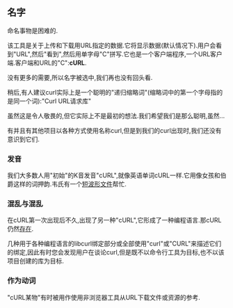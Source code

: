 
## 名字

命名事物是困难的.

该工具是关于上传和下载用URL指定的数据.它将显示数据(默认情况下).用户会看到"URL",然后"看到",然后用单字母"C"拼写.它也是一个客户端程序,一个URL客户端.客户端和URL的"C":**cURL**.

没有更多的需要,所以名字被选中,我们再也没有回头看.

稍后,有人建议curl实际上是一个聪明的"递归缩略词"(缩略词中的第一个字母指的是同一个词):"Curl URL请求库"

虽然这是令人敬畏的,但它实际上不是最初的想法.我们希望我们是那么聪明,虽然…

有并且有其他项目以各种方式使用名称curl,但是到我们的curl出现时,我们还没有意识到它们.

### 发音

我们大多数人用"初始"的K音发音"cURL",就像英语单词cURL一样.它用像女孩和伯爵这样的词押韵.韦氏有一个[短波形文件](https://media.merriam-webster.com/soundc11/c/curl0001.wav)帮忙.

### 混乱与混乱

在cURL第一次出现后不久,出现了另一种"cURL",它形成了一种编程语言.那cURL仍然[存在](http://www.curl.com).

几种用于各种编程语言的libcurl绑定部分或全部使用"curl"或"CURL"来描述它们的绑定,因此有时您会发现用户在谈论curl,但是既不以命令行工具为目标,也不以该项目创建的库为目标.

### 作为动词

"cURL某物"有时被用作使用非浏览器工具从URL下载文件或资源的参考.
